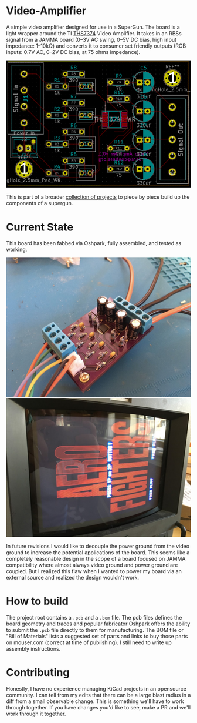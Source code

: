# Video-Amplifier

A simple video amplifier designed for use in a SuperGun. The board is a light wrapper around the TI [THS7374](https://www.ti.com/product/THS7374) Video Amplifier. It takes in an RBSs signal from a JAMMA board (0–3V AC swing, 0–5V DC bias, high input impedance: 1–10kΩ) and converts it to consumer set friendly outputs (RGB inputs: 0.7V AC, 0–2V DC bias, at 75 ohms impedance).

![Image of pcb design for Video Amplifier v0.1 board](https://raw.githubusercontent.com/aconbere/Video-Amplifier/master/Video-amplifier-v0.1.png)

This is part of a broader [collection of projects](https://github.com/aconbere/Supergun) to piece by piece build up the components of a supergun.

# Current State

This board has been fabbed via Oshpark, fully assembled, and tested as working.

![Image of assembled Video Amplifier v0.1 board](https://raw.githubusercontent.com/aconbere/Video-Amplifier/master/Video-Amplifier-v0.1-Assembled.JPG)
![Image of video output of Video Amplifier v0.1 board](https://raw.githubusercontent.com/aconbere/Video-Amplifier/master/Video-Amplifier-v0.1-example-function.JPG)

In future revisions I would like to decouple the power ground from the video ground to increase the potential applications of the board. This seems like a completely reasonable design in the scope of a board focused on JAMMA compatibility where almost always video ground and power ground are coupled. But I realized this flaw when I wanted to power my board via an external source and realized the design wouldn't work.

# How to build

The project root contains a `.pcb` and a `.bom` file. The pcb files defines the board geometry and traces and popular fabricator Oshpark offers the ability to submit the `.pcb` file directly to them for manufacturing. The BOM file or "Bill of Materials" lists a suggested set of parts and links to buy those parts on mouser.com (correct at time of publishing). I still need to write up assembly instructions.

# Contributing

Honestly, I have no experience managing KiCad projects in an opensource community. I can tell from my edits that there can be a large blast radius in a diff from a small observable change. This is something we'll have to work through together. If you have changes you'd like to see, make a PR and we'll work through it together.